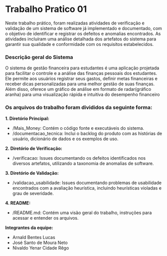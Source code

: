 # **Trabalho Pratico 01**

  Neste trabalho prático, foram realizadas atividades de verificação e validação de um sistema de software já implementado e documentado, com o objetivo de identificar e registrar os defeitos e anomalias encontrados. As atividades incluíram uma análise detalhada dos artefatos do sistema para garantir sua qualidade e conformidade com os requisitos estabelecidos.

### **Descrição geral do Sistema**
  O sistema de gestão financeira para estudantes é uma aplicação projetada para facilitar o controle e a análise das finanças pessoais dos estudantes. Ele permite aos usuários registrar seus gastos, definir metas financeiras e receber dicas personalizadas para uma melhor gestão de suas finanças. Além disso, oferece um gráfico de análise em formato de radar(gráfico aranha) para uma visualização rápida e intuitiva do desempenho financeiro

### **Os arquivos do trabalho foram divididos da seguinte forma:**

**1. Diretório Principal:**
  - /Mais_Money: Contém o código fonte e executáveis do sistema.
  - /documentacao_tecnica: Inclui o backlog do produto com as histórias de usuário, dicionário de dados e os exemplos de uso.

**2. Diretório de Verificação:**
  - /verificacao: Issues documentando os defeitos identificados nos diversos artefatos, utilizando a taxonomia de anomalias de software.

**3. Diretório de Validação:**
  - /validacao_usabilidade: Issues documentando problemas de usabilidade encontrados com a avaliação heurística, incluindo heurísticas violadas e grau de severidade.

**4. README:**
  - /README.md: Contém uma visão geral do trabalho, instruções para acessar e entender os arquivos.

**Integrantes da equipe:**
- Arnald Bentes Lucas
- José Santo de Moura Neto
- Nivaldo Yenar Cidade Rêgo
